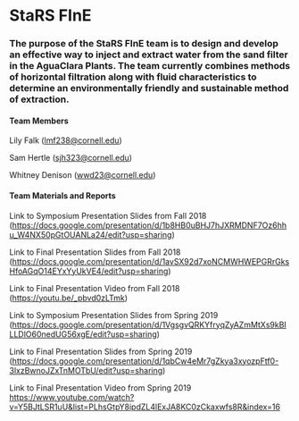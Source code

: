 # StaRS FInE
### The purpose of the StaRS FInE team is to design and develop an effective way to inject and extract water from the sand filter in the AguaClara Plants. The team currently combines methods of horizontal filtration along with fluid characteristics to determine an environmentally friendly and sustainable method of extraction.
#### Team Members
Lily Falk (lmf238@cornell.edu)

Sam Hertle (sjh323@cornell.edu)

Whitney Denison (wwd23@cornell.edu)

#### Team Materials and Reports

Link to Symposium Presentation Slides from Fall 2018 (https://docs.google.com/presentation/d/1b8HB0uBHJ7hJXRMDNF7Oz6hhu_W4NX50pGtOUANLa24/edit?usp=sharing)

Link to Final Presentation Slides from Fall 2018 (https://docs.google.com/presentation/d/1avSX92d7xoNCMWHWEPGRrGksHfoAGqO14EYxYyUkVE4/edit?usp=sharing)

Link to Final Presentation Video from Fall 2018 (https://youtu.be/_pbvd0zLTmk)

Link to Symposium Presentation Slides from Spring 2019 (https://docs.google.com/presentation/d/1VgsgvQRKYfryqZyAZmMtXs9kBILLDlO60nedUG56xgE/edit?usp=sharing)

Link to Final Presentation Slides from Spring 2019
(https://docs.google.com/presentation/d/1qbCw4eMr7gZkya3xyozpFtf0-3lxzBwnoJZxTnMOTbU/edit?usp=sharing)

Link to Final Presentation Video from Spring 2019
https://www.youtube.com/watch?v=Y5BJtLSR1uU&list=PLhsGtpY8ipdZL4lExJA8KC0zCkaxwfs8R&index=16

